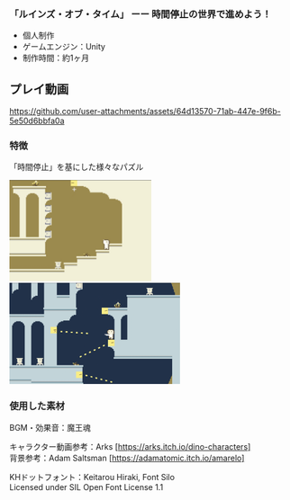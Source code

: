 ### 「ルインズ・オブ・タイム」 ーー 時間停止の世界で進めよう！

* 個人制作
* ゲームエンジン：Unity
* 制作時間：約1ヶ月

## プレイ動画
https://github.com/user-attachments/assets/64d13570-71ab-447e-9f6b-5e50d6bbfa0a

### 特徴
「時間停止」を基にした様々なパズル
<p>
<img alt="gameplay_stage" src="doc/images/gameplay_stage.png"  height="180">
<img alt="gameplay_time" src="doc/images/gameplay_time.png" height="180">
</p>

### 使用した素材
BGM・効果音：魔王魂

キャラクター動画参考：Arks
[https://arks.itch.io/dino-characters]  
背景参考：Adam Saltsman
[https://adamatomic.itch.io/amarelo]

KHドットフォント：Keitarou Hiraki, Font Silo  
Licensed under SIL Open Font License 1.1
